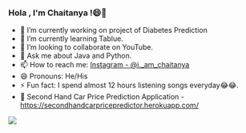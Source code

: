 ### Hola , I'm Chaitanya !😄👋

- 🔭 I’m currently working on project of Diabetes Prediction
- 🌱 I’m currently learning Tablue.
- 👯 I’m looking to collaborate on YouTube.
- 💬 Ask me about Java and Python.
- 📫 How to reach me: [Instagram - @i._am_chaitanya](https://www.instagram.com/i._am_chaitanya/)
- 😄 Pronouns: He/His
- ⚡ Fun fact: I spend almost 12 hours listening songs everyday😂😂.
- 🚗 Second Hand Car Price Prediction Application - https://secondhandcarpricepredictor.herokuapp.com/
<img src="https://github-readme-stats.vercel.app/api?username=apatechaitanya&&show_icons=true&title_color=ffffff&icon_color=bb2acf&text_color=daf7dc&bg_color=151515">
